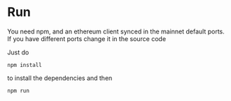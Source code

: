 # Run

You need npm, and an ethereum client synced in the mainnet default ports. If you have different ports change it in the source code

Just do

```
npm install
```

to install the dependencies and then

```
npm run
```
